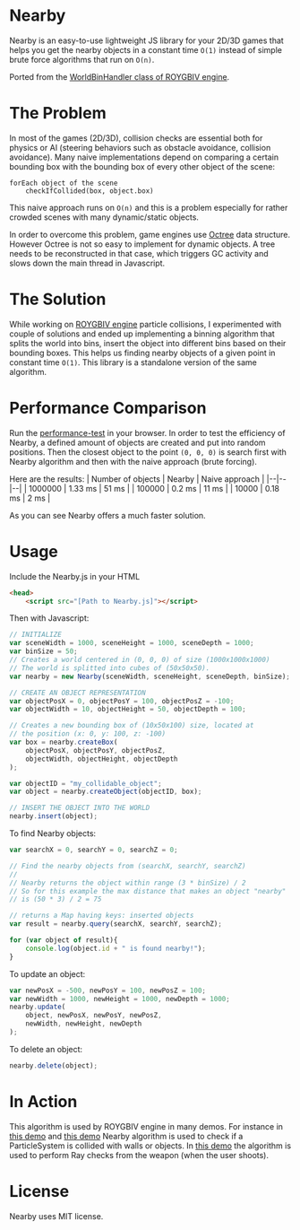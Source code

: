 # Nearby
Nearby is an easy-to-use lightweight JS library for your 2D/3D games that helps you get the nearby objects in a constant time `O(1)` instead of simple brute force algorithms that run on `O(n)`.

Ported from the [WorldBinHandler class of ROYGBIV engine](https://github.com/oguzeroglu/ROYGBIV/blob/master/js/handler/WorldBinHandler.js).

# The Problem
In most of the games (2D/3D), collision checks are essential both for physics or AI (steering behaviors such as obstacle avoidance, collision avoidance). Many naive implementations depend on comparing a certain bounding box with the bounding box of every other object of the scene:

    forEach object of the scene
	    checkIfCollided(box, object.box)

This naive approach runs on `O(n)` and this is a problem especially for rather crowded scenes with many dynamic/static objects.

In order to overcome this problem, game engines use [Octree](https://en.wikipedia.org/wiki/Octree) data structure. However Octree is not so easy to implement for dynamic objects. A tree needs to be reconstructed in that case, which triggers GC activity and slows down the main thread in Javascript.
# The Solution

While working on [ROYGBIV engine](https://github.com/oguzeroglu/ROYGBIV) particle collisions, I experimented with couple of solutions and ended up implementing a binning algorithm that splits the world into bins, insert the object into different bins based on their bounding boxes. This helps us finding nearby objects of a given point in constant time `O(1)`. This library is a standalone version of the same algorithm.
# Performance Comparison
Run the [performance-test](https://github.com/oguzeroglu/Nearby/blob/master/performance-test.html) in your browser. In order to test the efficiency of Nearby, a defined amount of objects are created and put into random positions. Then the closest object to the point `(0, 0, 0)` is search first with Nearby algorithm and then with the naive approach (brute forcing).

Here are the results:
| Number of objects | Nearby | Naive approach |
|--|--|--|
| 1000000 | 1.33 ms | 51 ms |
| 100000 | 0.2 ms | 11 ms |
| 10000 | 0.18 ms | 2 ms |

As you can see Nearby offers a much faster solution.

# Usage

Include the Nearby.js in your HTML
```HTML
<head>
	<script src="[Path to Nearby.js]"></script>

```

Then with Javascript:
```javascript
// INITIALIZE
var sceneWidth = 1000, sceneHeight = 1000, sceneDepth = 1000;
var binSize = 50;
// Creates a world centered in (0, 0, 0) of size (1000x1000x1000)
// The world is splitted into cubes of (50x50x50).
var nearby = new Nearby(sceneWidth, sceneHeight, sceneDepth, binSize);

// CREATE AN OBJECT REPRESENTATION
var objectPosX = 0, objectPosY = 100, objectPosZ = -100;
var objectWidth = 10, objectHeight = 50, objectDepth = 100;

// Creates a new bounding box of (10x50x100) size, located at
// the position (x: 0, y: 100, z: -100)
var box = nearby.createBox(
	objectPosX, objectPosY, objectPosZ,
	objectWidth, objectHeight, objectDepth
);

var objectID = "my_collidable_object";
var object = nearby.createObject(objectID, box);

// INSERT THE OBJECT INTO THE WORLD
nearby.insert(object);
```

To find Nearby objects:
```javascript
var searchX = 0, searchY = 0, searchZ = 0;

// Find the nearby objects from (searchX, searchY, searchZ)
//
// Nearby returns the object within range (3 * binSize) / 2
// So for this example the max distance that makes an object "nearby"
// is (50 * 3) / 2 = 75

// returns a Map having keys: inserted objects
var result = nearby.query(searchX, searchY, searchZ);

for (var object of result){
	console.log(object.id + " is found nearby!");
}
```

To update an object:
```javascript
var newPosX = -500, newPosY = 100, newPosZ = 100;
var newWidth = 1000, newHeight = 1000, newDepth = 1000;
nearby.update(
	object, newPosX, newPosY, newPosZ,
	newWidth, newHeight, newDepth
);
```

To delete an object:
```javascript
nearby.delete(object);
```
# In Action
This algorithm is used by ROYGBIV engine in many demos.
For instance in [this demo](https://oguzeroglu.github.io/ROYGBIV/demo/blaster/application.html) and [this demo](https://oguzeroglu.github.io/ROYGBIV/demo/plasmaGun/application.html) Nearby algorithm is used to check if a ParticleSystem is collided with walls or objects. In [this demo](https://oguzeroglu.github.io/ROYGBIV/demo/shooter/application.html) the algorithm is used to perform Ray checks from the weapon (when the user shoots).

# License
Nearby uses MIT license.
